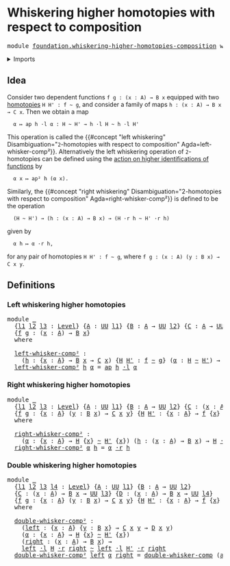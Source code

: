 # Whiskering higher homotopies with respect to composition

<pre class="Agda"><a id="69" class="Keyword">module</a> <a id="76" href="foundation.whiskering-higher-homotopies-composition.html" class="Module">foundation.whiskering-higher-homotopies-composition</a> <a id="128" class="Keyword">where</a>
</pre>
<details><summary>Imports</summary>

<pre class="Agda"><a id="184" class="Keyword">open</a> <a id="189" class="Keyword">import</a> <a id="196" href="foundation.action-on-identifications-functions.html" class="Module">foundation.action-on-identifications-functions</a>
<a id="243" class="Keyword">open</a> <a id="248" class="Keyword">import</a> <a id="255" href="foundation.universe-levels.html" class="Module">foundation.universe-levels</a>
<a id="282" class="Keyword">open</a> <a id="287" class="Keyword">import</a> <a id="294" href="foundation.whiskering-homotopies-composition.html" class="Module">foundation.whiskering-homotopies-composition</a>

<a id="340" class="Keyword">open</a> <a id="345" class="Keyword">import</a> <a id="352" href="foundation-core.homotopies.html" class="Module">foundation-core.homotopies</a>
</pre>
</details>

## Idea

Consider two dependent functions `f g : (x : A) → B x` equipped with two
[homotopies](foundation-core.homotopies.md) `H H' : f ~ g`, and consider a
family of maps `h : (x : A) → B x → C x`. Then we obtain a map

```text
  α ↦ ap h ·l α : H ~ H' → h ·l H ~ h ·l H'
```

This operation is called the
{{#concept "left whiskering" Disambiguation="`2`-homotopies with respect to composition" Agda=left-whisker-comp²}}.
Alternatively the left whiskering operation of `2`-homotopies can be defined
using the
[action on higher identifications of functions](foundation.action-on-higher-identifications-functions.md)
by

```text
  α x ↦ ap² h (α x).
```

Similarly, the
{{#concept "right whiskering" Disambiguation="2-homotopies with respect to composition" Agda=right-whisker-comp²}}
is defined to be the operation

```text
  (H ~ H') → (h : (x : A) → B x) → (H ·r h ~ H' ·r h)
```

given by

```text
  α h ↦ α ·r h,
```

for any pair of homotopies `H H' : f ~ g`, where
`f g : (x : A) (y : B x) → C x y`.

## Definitions

### Left whiskering higher homotopies

<pre class="Agda"><a id="1466" class="Keyword">module</a> <a id="1473" href="foundation.whiskering-higher-homotopies-composition.html#1473" class="Module">_</a>
  <a id="1477" class="Symbol">{</a><a id="1478" href="foundation.whiskering-higher-homotopies-composition.html#1478" class="Bound">l1</a> <a id="1481" href="foundation.whiskering-higher-homotopies-composition.html#1481" class="Bound">l2</a> <a id="1484" href="foundation.whiskering-higher-homotopies-composition.html#1484" class="Bound">l3</a> <a id="1487" class="Symbol">:</a> <a id="1489" href="Agda.Primitive.html#742" class="Postulate">Level</a><a id="1494" class="Symbol">}</a> <a id="1496" class="Symbol">{</a><a id="1497" href="foundation.whiskering-higher-homotopies-composition.html#1497" class="Bound">A</a> <a id="1499" class="Symbol">:</a> <a id="1501" href="Agda.Primitive.html#388" class="Primitive">UU</a> <a id="1504" href="foundation.whiskering-higher-homotopies-composition.html#1478" class="Bound">l1</a><a id="1506" class="Symbol">}</a> <a id="1508" class="Symbol">{</a><a id="1509" href="foundation.whiskering-higher-homotopies-composition.html#1509" class="Bound">B</a> <a id="1511" class="Symbol">:</a> <a id="1513" href="foundation.whiskering-higher-homotopies-composition.html#1497" class="Bound">A</a> <a id="1515" class="Symbol">→</a> <a id="1517" href="Agda.Primitive.html#388" class="Primitive">UU</a> <a id="1520" href="foundation.whiskering-higher-homotopies-composition.html#1481" class="Bound">l2</a><a id="1522" class="Symbol">}</a> <a id="1524" class="Symbol">{</a><a id="1525" href="foundation.whiskering-higher-homotopies-composition.html#1525" class="Bound">C</a> <a id="1527" class="Symbol">:</a> <a id="1529" href="foundation.whiskering-higher-homotopies-composition.html#1497" class="Bound">A</a> <a id="1531" class="Symbol">→</a> <a id="1533" href="Agda.Primitive.html#388" class="Primitive">UU</a> <a id="1536" href="foundation.whiskering-higher-homotopies-composition.html#1484" class="Bound">l3</a><a id="1538" class="Symbol">}</a>
  <a id="1542" class="Symbol">{</a><a id="1543" href="foundation.whiskering-higher-homotopies-composition.html#1543" class="Bound">f</a> <a id="1545" href="foundation.whiskering-higher-homotopies-composition.html#1545" class="Bound">g</a> <a id="1547" class="Symbol">:</a> <a id="1549" class="Symbol">(</a><a id="1550" href="foundation.whiskering-higher-homotopies-composition.html#1550" class="Bound">x</a> <a id="1552" class="Symbol">:</a> <a id="1554" href="foundation.whiskering-higher-homotopies-composition.html#1497" class="Bound">A</a><a id="1555" class="Symbol">)</a> <a id="1557" class="Symbol">→</a> <a id="1559" href="foundation.whiskering-higher-homotopies-composition.html#1509" class="Bound">B</a> <a id="1561" href="foundation.whiskering-higher-homotopies-composition.html#1550" class="Bound">x</a><a id="1562" class="Symbol">}</a>
  <a id="1566" class="Keyword">where</a>

  <a id="1575" href="foundation.whiskering-higher-homotopies-composition.html#1575" class="Function">left-whisker-comp²</a> <a id="1594" class="Symbol">:</a>
    <a id="1600" class="Symbol">(</a><a id="1601" href="foundation.whiskering-higher-homotopies-composition.html#1601" class="Bound">h</a> <a id="1603" class="Symbol">:</a> <a id="1605" class="Symbol">{</a><a id="1606" href="foundation.whiskering-higher-homotopies-composition.html#1606" class="Bound">x</a> <a id="1608" class="Symbol">:</a> <a id="1610" href="foundation.whiskering-higher-homotopies-composition.html#1497" class="Bound">A</a><a id="1611" class="Symbol">}</a> <a id="1613" class="Symbol">→</a> <a id="1615" href="foundation.whiskering-higher-homotopies-composition.html#1509" class="Bound">B</a> <a id="1617" href="foundation.whiskering-higher-homotopies-composition.html#1606" class="Bound">x</a> <a id="1619" class="Symbol">→</a> <a id="1621" href="foundation.whiskering-higher-homotopies-composition.html#1525" class="Bound">C</a> <a id="1623" href="foundation.whiskering-higher-homotopies-composition.html#1606" class="Bound">x</a><a id="1624" class="Symbol">)</a> <a id="1626" class="Symbol">{</a><a id="1627" href="foundation.whiskering-higher-homotopies-composition.html#1627" class="Bound">H</a> <a id="1629" href="foundation.whiskering-higher-homotopies-composition.html#1629" class="Bound">H&#39;</a> <a id="1632" class="Symbol">:</a> <a id="1634" href="foundation.whiskering-higher-homotopies-composition.html#1543" class="Bound">f</a> <a id="1636" href="foundation-core.homotopies.html#2535" class="Function Operator">~</a> <a id="1638" href="foundation.whiskering-higher-homotopies-composition.html#1545" class="Bound">g</a><a id="1639" class="Symbol">}</a> <a id="1641" class="Symbol">(</a><a id="1642" href="foundation.whiskering-higher-homotopies-composition.html#1642" class="Bound">α</a> <a id="1644" class="Symbol">:</a> <a id="1646" href="foundation.whiskering-higher-homotopies-composition.html#1627" class="Bound">H</a> <a id="1648" href="foundation-core.homotopies.html#2535" class="Function Operator">~</a> <a id="1650" href="foundation.whiskering-higher-homotopies-composition.html#1629" class="Bound">H&#39;</a><a id="1652" class="Symbol">)</a> <a id="1654" class="Symbol">→</a> <a id="1656" href="foundation.whiskering-higher-homotopies-composition.html#1601" class="Bound">h</a> <a id="1658" href="foundation.whiskering-homotopies-composition.html#2364" class="Function Operator">·l</a> <a id="1661" href="foundation.whiskering-higher-homotopies-composition.html#1627" class="Bound">H</a> <a id="1663" href="foundation-core.homotopies.html#2535" class="Function Operator">~</a> <a id="1665" href="foundation.whiskering-higher-homotopies-composition.html#1601" class="Bound">h</a> <a id="1667" href="foundation.whiskering-homotopies-composition.html#2364" class="Function Operator">·l</a> <a id="1670" href="foundation.whiskering-higher-homotopies-composition.html#1629" class="Bound">H&#39;</a>
  <a id="1675" href="foundation.whiskering-higher-homotopies-composition.html#1575" class="Function">left-whisker-comp²</a> <a id="1694" href="foundation.whiskering-higher-homotopies-composition.html#1694" class="Bound">h</a> <a id="1696" href="foundation.whiskering-higher-homotopies-composition.html#1696" class="Bound">α</a> <a id="1698" class="Symbol">=</a> <a id="1700" href="foundation.action-on-identifications-functions.html#730" class="Function">ap</a> <a id="1703" href="foundation.whiskering-higher-homotopies-composition.html#1694" class="Bound">h</a> <a id="1705" href="foundation.whiskering-homotopies-composition.html#2364" class="Function Operator">·l</a> <a id="1708" href="foundation.whiskering-higher-homotopies-composition.html#1696" class="Bound">α</a>
</pre>
### Right whiskering higher homotopies

<pre class="Agda"><a id="1763" class="Keyword">module</a> <a id="1770" href="foundation.whiskering-higher-homotopies-composition.html#1770" class="Module">_</a>
  <a id="1774" class="Symbol">{</a><a id="1775" href="foundation.whiskering-higher-homotopies-composition.html#1775" class="Bound">l1</a> <a id="1778" href="foundation.whiskering-higher-homotopies-composition.html#1778" class="Bound">l2</a> <a id="1781" href="foundation.whiskering-higher-homotopies-composition.html#1781" class="Bound">l3</a> <a id="1784" class="Symbol">:</a> <a id="1786" href="Agda.Primitive.html#742" class="Postulate">Level</a><a id="1791" class="Symbol">}</a> <a id="1793" class="Symbol">{</a><a id="1794" href="foundation.whiskering-higher-homotopies-composition.html#1794" class="Bound">A</a> <a id="1796" class="Symbol">:</a> <a id="1798" href="Agda.Primitive.html#388" class="Primitive">UU</a> <a id="1801" href="foundation.whiskering-higher-homotopies-composition.html#1775" class="Bound">l1</a><a id="1803" class="Symbol">}</a> <a id="1805" class="Symbol">{</a><a id="1806" href="foundation.whiskering-higher-homotopies-composition.html#1806" class="Bound">B</a> <a id="1808" class="Symbol">:</a> <a id="1810" href="foundation.whiskering-higher-homotopies-composition.html#1794" class="Bound">A</a> <a id="1812" class="Symbol">→</a> <a id="1814" href="Agda.Primitive.html#388" class="Primitive">UU</a> <a id="1817" href="foundation.whiskering-higher-homotopies-composition.html#1778" class="Bound">l2</a><a id="1819" class="Symbol">}</a> <a id="1821" class="Symbol">{</a><a id="1822" href="foundation.whiskering-higher-homotopies-composition.html#1822" class="Bound">C</a> <a id="1824" class="Symbol">:</a> <a id="1826" class="Symbol">(</a><a id="1827" href="foundation.whiskering-higher-homotopies-composition.html#1827" class="Bound">x</a> <a id="1829" class="Symbol">:</a> <a id="1831" href="foundation.whiskering-higher-homotopies-composition.html#1794" class="Bound">A</a><a id="1832" class="Symbol">)</a> <a id="1834" class="Symbol">→</a> <a id="1836" href="foundation.whiskering-higher-homotopies-composition.html#1806" class="Bound">B</a> <a id="1838" href="foundation.whiskering-higher-homotopies-composition.html#1827" class="Bound">x</a> <a id="1840" class="Symbol">→</a> <a id="1842" href="Agda.Primitive.html#388" class="Primitive">UU</a> <a id="1845" href="foundation.whiskering-higher-homotopies-composition.html#1781" class="Bound">l3</a><a id="1847" class="Symbol">}</a>
  <a id="1851" class="Symbol">{</a><a id="1852" href="foundation.whiskering-higher-homotopies-composition.html#1852" class="Bound">f</a> <a id="1854" href="foundation.whiskering-higher-homotopies-composition.html#1854" class="Bound">g</a> <a id="1856" class="Symbol">:</a> <a id="1858" class="Symbol">{</a><a id="1859" href="foundation.whiskering-higher-homotopies-composition.html#1859" class="Bound">x</a> <a id="1861" class="Symbol">:</a> <a id="1863" href="foundation.whiskering-higher-homotopies-composition.html#1794" class="Bound">A</a><a id="1864" class="Symbol">}</a> <a id="1866" class="Symbol">(</a><a id="1867" href="foundation.whiskering-higher-homotopies-composition.html#1867" class="Bound">y</a> <a id="1869" class="Symbol">:</a> <a id="1871" href="foundation.whiskering-higher-homotopies-composition.html#1806" class="Bound">B</a> <a id="1873" href="foundation.whiskering-higher-homotopies-composition.html#1859" class="Bound">x</a><a id="1874" class="Symbol">)</a> <a id="1876" class="Symbol">→</a> <a id="1878" href="foundation.whiskering-higher-homotopies-composition.html#1822" class="Bound">C</a> <a id="1880" href="foundation.whiskering-higher-homotopies-composition.html#1859" class="Bound">x</a> <a id="1882" href="foundation.whiskering-higher-homotopies-composition.html#1867" class="Bound">y</a><a id="1883" class="Symbol">}</a> <a id="1885" class="Symbol">{</a><a id="1886" href="foundation.whiskering-higher-homotopies-composition.html#1886" class="Bound">H</a> <a id="1888" href="foundation.whiskering-higher-homotopies-composition.html#1888" class="Bound">H&#39;</a> <a id="1891" class="Symbol">:</a> <a id="1893" class="Symbol">{</a><a id="1894" href="foundation.whiskering-higher-homotopies-composition.html#1894" class="Bound">x</a> <a id="1896" class="Symbol">:</a> <a id="1898" href="foundation.whiskering-higher-homotopies-composition.html#1794" class="Bound">A</a><a id="1899" class="Symbol">}</a> <a id="1901" class="Symbol">→</a> <a id="1903" href="foundation.whiskering-higher-homotopies-composition.html#1852" class="Bound">f</a> <a id="1905" class="Symbol">{</a><a id="1906" href="foundation.whiskering-higher-homotopies-composition.html#1894" class="Bound">x</a><a id="1907" class="Symbol">}</a> <a id="1909" href="foundation-core.homotopies.html#2535" class="Function Operator">~</a> <a id="1911" href="foundation.whiskering-higher-homotopies-composition.html#1854" class="Bound">g</a> <a id="1913" class="Symbol">{</a><a id="1914" href="foundation.whiskering-higher-homotopies-composition.html#1894" class="Bound">x</a><a id="1915" class="Symbol">}}</a>
  <a id="1920" class="Keyword">where</a>

  <a id="1929" href="foundation.whiskering-higher-homotopies-composition.html#1929" class="Function">right-whisker-comp²</a> <a id="1949" class="Symbol">:</a>
    <a id="1955" class="Symbol">(</a><a id="1956" href="foundation.whiskering-higher-homotopies-composition.html#1956" class="Bound">α</a> <a id="1958" class="Symbol">:</a> <a id="1960" class="Symbol">{</a><a id="1961" href="foundation.whiskering-higher-homotopies-composition.html#1961" class="Bound">x</a> <a id="1963" class="Symbol">:</a> <a id="1965" href="foundation.whiskering-higher-homotopies-composition.html#1794" class="Bound">A</a><a id="1966" class="Symbol">}</a> <a id="1968" class="Symbol">→</a> <a id="1970" href="foundation.whiskering-higher-homotopies-composition.html#1886" class="Bound">H</a> <a id="1972" class="Symbol">{</a><a id="1973" href="foundation.whiskering-higher-homotopies-composition.html#1961" class="Bound">x</a><a id="1974" class="Symbol">}</a> <a id="1976" href="foundation-core.homotopies.html#2535" class="Function Operator">~</a> <a id="1978" href="foundation.whiskering-higher-homotopies-composition.html#1888" class="Bound">H&#39;</a> <a id="1981" class="Symbol">{</a><a id="1982" href="foundation.whiskering-higher-homotopies-composition.html#1961" class="Bound">x</a><a id="1983" class="Symbol">})</a> <a id="1986" class="Symbol">(</a><a id="1987" href="foundation.whiskering-higher-homotopies-composition.html#1987" class="Bound">h</a> <a id="1989" class="Symbol">:</a> <a id="1991" class="Symbol">(</a><a id="1992" href="foundation.whiskering-higher-homotopies-composition.html#1992" class="Bound">x</a> <a id="1994" class="Symbol">:</a> <a id="1996" href="foundation.whiskering-higher-homotopies-composition.html#1794" class="Bound">A</a><a id="1997" class="Symbol">)</a> <a id="1999" class="Symbol">→</a> <a id="2001" href="foundation.whiskering-higher-homotopies-composition.html#1806" class="Bound">B</a> <a id="2003" href="foundation.whiskering-higher-homotopies-composition.html#1992" class="Bound">x</a><a id="2004" class="Symbol">)</a> <a id="2006" class="Symbol">→</a> <a id="2008" href="foundation.whiskering-higher-homotopies-composition.html#1886" class="Bound">H</a> <a id="2010" href="foundation.whiskering-homotopies-composition.html#2725" class="Function Operator">·r</a> <a id="2013" href="foundation.whiskering-higher-homotopies-composition.html#1987" class="Bound">h</a> <a id="2015" href="foundation-core.homotopies.html#2535" class="Function Operator">~</a> <a id="2017" href="foundation.whiskering-higher-homotopies-composition.html#1888" class="Bound">H&#39;</a> <a id="2020" href="foundation.whiskering-homotopies-composition.html#2725" class="Function Operator">·r</a> <a id="2023" href="foundation.whiskering-higher-homotopies-composition.html#1987" class="Bound">h</a>
  <a id="2027" href="foundation.whiskering-higher-homotopies-composition.html#1929" class="Function">right-whisker-comp²</a> <a id="2047" href="foundation.whiskering-higher-homotopies-composition.html#2047" class="Bound">α</a> <a id="2049" href="foundation.whiskering-higher-homotopies-composition.html#2049" class="Bound">h</a> <a id="2051" class="Symbol">=</a> <a id="2053" href="foundation.whiskering-higher-homotopies-composition.html#2047" class="Bound">α</a> <a id="2055" href="foundation.whiskering-homotopies-composition.html#2725" class="Function Operator">·r</a> <a id="2058" href="foundation.whiskering-higher-homotopies-composition.html#2049" class="Bound">h</a>
</pre>
### Double whiskering higher homotopies

<pre class="Agda"><a id="2114" class="Keyword">module</a> <a id="2121" href="foundation.whiskering-higher-homotopies-composition.html#2121" class="Module">_</a>
  <a id="2125" class="Symbol">{</a><a id="2126" href="foundation.whiskering-higher-homotopies-composition.html#2126" class="Bound">l1</a> <a id="2129" href="foundation.whiskering-higher-homotopies-composition.html#2129" class="Bound">l2</a> <a id="2132" href="foundation.whiskering-higher-homotopies-composition.html#2132" class="Bound">l3</a> <a id="2135" href="foundation.whiskering-higher-homotopies-composition.html#2135" class="Bound">l4</a> <a id="2138" class="Symbol">:</a> <a id="2140" href="Agda.Primitive.html#742" class="Postulate">Level</a><a id="2145" class="Symbol">}</a> <a id="2147" class="Symbol">{</a><a id="2148" href="foundation.whiskering-higher-homotopies-composition.html#2148" class="Bound">A</a> <a id="2150" class="Symbol">:</a> <a id="2152" href="Agda.Primitive.html#388" class="Primitive">UU</a> <a id="2155" href="foundation.whiskering-higher-homotopies-composition.html#2126" class="Bound">l1</a><a id="2157" class="Symbol">}</a> <a id="2159" class="Symbol">{</a><a id="2160" href="foundation.whiskering-higher-homotopies-composition.html#2160" class="Bound">B</a> <a id="2162" class="Symbol">:</a> <a id="2164" href="foundation.whiskering-higher-homotopies-composition.html#2148" class="Bound">A</a> <a id="2166" class="Symbol">→</a> <a id="2168" href="Agda.Primitive.html#388" class="Primitive">UU</a> <a id="2171" href="foundation.whiskering-higher-homotopies-composition.html#2129" class="Bound">l2</a><a id="2173" class="Symbol">}</a>
  <a id="2177" class="Symbol">{</a><a id="2178" href="foundation.whiskering-higher-homotopies-composition.html#2178" class="Bound">C</a> <a id="2180" class="Symbol">:</a> <a id="2182" class="Symbol">(</a><a id="2183" href="foundation.whiskering-higher-homotopies-composition.html#2183" class="Bound">x</a> <a id="2185" class="Symbol">:</a> <a id="2187" href="foundation.whiskering-higher-homotopies-composition.html#2148" class="Bound">A</a><a id="2188" class="Symbol">)</a> <a id="2190" class="Symbol">→</a> <a id="2192" href="foundation.whiskering-higher-homotopies-composition.html#2160" class="Bound">B</a> <a id="2194" href="foundation.whiskering-higher-homotopies-composition.html#2183" class="Bound">x</a> <a id="2196" class="Symbol">→</a> <a id="2198" href="Agda.Primitive.html#388" class="Primitive">UU</a> <a id="2201" href="foundation.whiskering-higher-homotopies-composition.html#2132" class="Bound">l3</a><a id="2203" class="Symbol">}</a> <a id="2205" class="Symbol">{</a><a id="2206" href="foundation.whiskering-higher-homotopies-composition.html#2206" class="Bound">D</a> <a id="2208" class="Symbol">:</a> <a id="2210" class="Symbol">(</a><a id="2211" href="foundation.whiskering-higher-homotopies-composition.html#2211" class="Bound">x</a> <a id="2213" class="Symbol">:</a> <a id="2215" href="foundation.whiskering-higher-homotopies-composition.html#2148" class="Bound">A</a><a id="2216" class="Symbol">)</a> <a id="2218" class="Symbol">→</a> <a id="2220" href="foundation.whiskering-higher-homotopies-composition.html#2160" class="Bound">B</a> <a id="2222" href="foundation.whiskering-higher-homotopies-composition.html#2211" class="Bound">x</a> <a id="2224" class="Symbol">→</a> <a id="2226" href="Agda.Primitive.html#388" class="Primitive">UU</a> <a id="2229" href="foundation.whiskering-higher-homotopies-composition.html#2135" class="Bound">l4</a><a id="2231" class="Symbol">}</a>
  <a id="2235" class="Symbol">{</a><a id="2236" href="foundation.whiskering-higher-homotopies-composition.html#2236" class="Bound">f</a> <a id="2238" href="foundation.whiskering-higher-homotopies-composition.html#2238" class="Bound">g</a> <a id="2240" class="Symbol">:</a> <a id="2242" class="Symbol">{</a><a id="2243" href="foundation.whiskering-higher-homotopies-composition.html#2243" class="Bound">x</a> <a id="2245" class="Symbol">:</a> <a id="2247" href="foundation.whiskering-higher-homotopies-composition.html#2148" class="Bound">A</a><a id="2248" class="Symbol">}</a> <a id="2250" class="Symbol">(</a><a id="2251" href="foundation.whiskering-higher-homotopies-composition.html#2251" class="Bound">y</a> <a id="2253" class="Symbol">:</a> <a id="2255" href="foundation.whiskering-higher-homotopies-composition.html#2160" class="Bound">B</a> <a id="2257" href="foundation.whiskering-higher-homotopies-composition.html#2243" class="Bound">x</a><a id="2258" class="Symbol">)</a> <a id="2260" class="Symbol">→</a> <a id="2262" href="foundation.whiskering-higher-homotopies-composition.html#2178" class="Bound">C</a> <a id="2264" href="foundation.whiskering-higher-homotopies-composition.html#2243" class="Bound">x</a> <a id="2266" href="foundation.whiskering-higher-homotopies-composition.html#2251" class="Bound">y</a><a id="2267" class="Symbol">}</a> <a id="2269" class="Symbol">{</a><a id="2270" href="foundation.whiskering-higher-homotopies-composition.html#2270" class="Bound">H</a> <a id="2272" href="foundation.whiskering-higher-homotopies-composition.html#2272" class="Bound">H&#39;</a> <a id="2275" class="Symbol">:</a> <a id="2277" class="Symbol">{</a><a id="2278" href="foundation.whiskering-higher-homotopies-composition.html#2278" class="Bound">x</a> <a id="2280" class="Symbol">:</a> <a id="2282" href="foundation.whiskering-higher-homotopies-composition.html#2148" class="Bound">A</a><a id="2283" class="Symbol">}</a> <a id="2285" class="Symbol">→</a> <a id="2287" href="foundation.whiskering-higher-homotopies-composition.html#2236" class="Bound">f</a> <a id="2289" class="Symbol">{</a><a id="2290" href="foundation.whiskering-higher-homotopies-composition.html#2278" class="Bound">x</a><a id="2291" class="Symbol">}</a> <a id="2293" href="foundation-core.homotopies.html#2535" class="Function Operator">~</a> <a id="2295" href="foundation.whiskering-higher-homotopies-composition.html#2238" class="Bound">g</a> <a id="2297" class="Symbol">{</a><a id="2298" href="foundation.whiskering-higher-homotopies-composition.html#2278" class="Bound">x</a><a id="2299" class="Symbol">}}</a>
  <a id="2304" class="Keyword">where</a>

  <a id="2313" href="foundation.whiskering-higher-homotopies-composition.html#2313" class="Function">double-whisker-comp²</a> <a id="2334" class="Symbol">:</a>
    <a id="2340" class="Symbol">(</a><a id="2341" href="foundation.whiskering-higher-homotopies-composition.html#2341" class="Bound">left</a> <a id="2346" class="Symbol">:</a> <a id="2348" class="Symbol">{</a><a id="2349" href="foundation.whiskering-higher-homotopies-composition.html#2349" class="Bound">x</a> <a id="2351" class="Symbol">:</a> <a id="2353" href="foundation.whiskering-higher-homotopies-composition.html#2148" class="Bound">A</a><a id="2354" class="Symbol">}</a> <a id="2356" class="Symbol">{</a><a id="2357" href="foundation.whiskering-higher-homotopies-composition.html#2357" class="Bound">y</a> <a id="2359" class="Symbol">:</a> <a id="2361" href="foundation.whiskering-higher-homotopies-composition.html#2160" class="Bound">B</a> <a id="2363" href="foundation.whiskering-higher-homotopies-composition.html#2349" class="Bound">x</a><a id="2364" class="Symbol">}</a> <a id="2366" class="Symbol">→</a> <a id="2368" href="foundation.whiskering-higher-homotopies-composition.html#2178" class="Bound">C</a> <a id="2370" href="foundation.whiskering-higher-homotopies-composition.html#2349" class="Bound">x</a> <a id="2372" href="foundation.whiskering-higher-homotopies-composition.html#2357" class="Bound">y</a> <a id="2374" class="Symbol">→</a> <a id="2376" href="foundation.whiskering-higher-homotopies-composition.html#2206" class="Bound">D</a> <a id="2378" href="foundation.whiskering-higher-homotopies-composition.html#2349" class="Bound">x</a> <a id="2380" href="foundation.whiskering-higher-homotopies-composition.html#2357" class="Bound">y</a><a id="2381" class="Symbol">)</a>
    <a id="2387" class="Symbol">(</a><a id="2388" href="foundation.whiskering-higher-homotopies-composition.html#2388" class="Bound">α</a> <a id="2390" class="Symbol">:</a> <a id="2392" class="Symbol">{</a><a id="2393" href="foundation.whiskering-higher-homotopies-composition.html#2393" class="Bound">x</a> <a id="2395" class="Symbol">:</a> <a id="2397" href="foundation.whiskering-higher-homotopies-composition.html#2148" class="Bound">A</a><a id="2398" class="Symbol">}</a> <a id="2400" class="Symbol">→</a> <a id="2402" href="foundation.whiskering-higher-homotopies-composition.html#2270" class="Bound">H</a> <a id="2404" class="Symbol">{</a><a id="2405" href="foundation.whiskering-higher-homotopies-composition.html#2393" class="Bound">x</a><a id="2406" class="Symbol">}</a> <a id="2408" href="foundation-core.homotopies.html#2535" class="Function Operator">~</a> <a id="2410" href="foundation.whiskering-higher-homotopies-composition.html#2272" class="Bound">H&#39;</a> <a id="2413" class="Symbol">{</a><a id="2414" href="foundation.whiskering-higher-homotopies-composition.html#2393" class="Bound">x</a><a id="2415" class="Symbol">})</a>
    <a id="2422" class="Symbol">(</a><a id="2423" href="foundation.whiskering-higher-homotopies-composition.html#2423" class="Bound">right</a> <a id="2429" class="Symbol">:</a> <a id="2431" class="Symbol">(</a><a id="2432" href="foundation.whiskering-higher-homotopies-composition.html#2432" class="Bound">x</a> <a id="2434" class="Symbol">:</a> <a id="2436" href="foundation.whiskering-higher-homotopies-composition.html#2148" class="Bound">A</a><a id="2437" class="Symbol">)</a> <a id="2439" class="Symbol">→</a> <a id="2441" href="foundation.whiskering-higher-homotopies-composition.html#2160" class="Bound">B</a> <a id="2443" href="foundation.whiskering-higher-homotopies-composition.html#2432" class="Bound">x</a><a id="2444" class="Symbol">)</a> <a id="2446" class="Symbol">→</a>
    <a id="2452" href="foundation.whiskering-higher-homotopies-composition.html#2341" class="Bound">left</a> <a id="2457" href="foundation.whiskering-homotopies-composition.html#2364" class="Function Operator">·l</a> <a id="2460" href="foundation.whiskering-higher-homotopies-composition.html#2270" class="Bound">H</a> <a id="2462" href="foundation.whiskering-homotopies-composition.html#2725" class="Function Operator">·r</a> <a id="2465" href="foundation.whiskering-higher-homotopies-composition.html#2423" class="Bound">right</a> <a id="2471" href="foundation-core.homotopies.html#2535" class="Function Operator">~</a> <a id="2473" href="foundation.whiskering-higher-homotopies-composition.html#2341" class="Bound">left</a> <a id="2478" href="foundation.whiskering-homotopies-composition.html#2364" class="Function Operator">·l</a> <a id="2481" href="foundation.whiskering-higher-homotopies-composition.html#2272" class="Bound">H&#39;</a> <a id="2484" href="foundation.whiskering-homotopies-composition.html#2725" class="Function Operator">·r</a> <a id="2487" href="foundation.whiskering-higher-homotopies-composition.html#2423" class="Bound">right</a>
  <a id="2495" href="foundation.whiskering-higher-homotopies-composition.html#2313" class="Function">double-whisker-comp²</a> <a id="2516" href="foundation.whiskering-higher-homotopies-composition.html#2516" class="Bound">left</a> <a id="2521" href="foundation.whiskering-higher-homotopies-composition.html#2521" class="Bound">α</a> <a id="2523" href="foundation.whiskering-higher-homotopies-composition.html#2523" class="Bound">right</a> <a id="2529" class="Symbol">=</a> <a id="2531" href="foundation.whiskering-homotopies-composition.html#2931" class="Function">double-whisker-comp</a> <a id="2551" class="Symbol">(</a><a id="2552" href="foundation.action-on-identifications-functions.html#730" class="Function">ap</a> <a id="2555" href="foundation.whiskering-higher-homotopies-composition.html#2516" class="Bound">left</a><a id="2559" class="Symbol">)</a> <a id="2561" href="foundation.whiskering-higher-homotopies-composition.html#2521" class="Bound">α</a> <a id="2563" href="foundation.whiskering-higher-homotopies-composition.html#2523" class="Bound">right</a>
</pre>